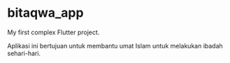 # bitaqwa_app

My first complex Flutter project.

Aplikasi ini bertujuan untuk membantu umat Islam untuk melakukan ibadah sehari-hari.
